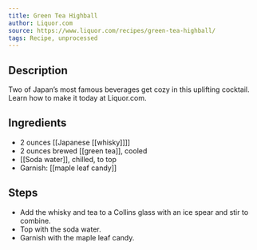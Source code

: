 ```yaml
---
title: Green Tea Highball
author: Liquor.com
source: https://www.liquor.com/recipes/green-tea-highball/
tags: Recipe, unprocessed
---
```

## Description
Two of Japan’s most famous beverages get cozy in this uplifting cocktail. Learn how to make it today at Liquor.com.
## Ingredients
- 2 ounces [[Japanese [[whisky]]]]
- 2 ounces brewed [[green tea]], cooled
- [[Soda water]], chilled, to top
- Garnish: [[maple leaf candy]]
## Steps
- Add the whisky and tea to a Collins glass with an ice spear and stir to combine.
- Top with the soda water.
- Garnish with the maple leaf candy.